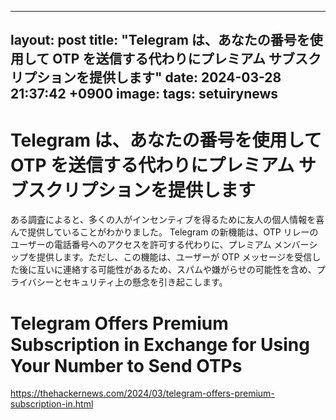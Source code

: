 ---
layout: post
title:  "Telegram は、あなたの番号を使用して OTP を送信する代わりにプレミアム サブスクリプションを提供します"
date:   2024-03-28 21:37:42 +0900
image: 
tags: setuirynews 
 ---

# Telegram は、あなたの番号を使用して OTP を送信する代わりにプレミアム サブスクリプションを提供します

ある調査によると、多くの人がインセンティブを得るために友人の個人情報を喜んで提供していることがわかりました。 Telegram の新機能は、OTP リレーのユーザーの電話番号へのアクセスを許可する代わりに、プレミアム メンバーシップを提供します。ただし、この機能は、ユーザーが OTP メッセージを受信した後に互いに連絡する可能性があるため、スパムや嫌がらせの可能性を含め、プライバシーとセキュリティ上の懸念を引き起こします。

# Telegram Offers Premium Subscription in Exchange for Using Your Number to Send OTPs

https://thehackernews.com/2024/03/telegram-offers-premium-subscription-in.html


